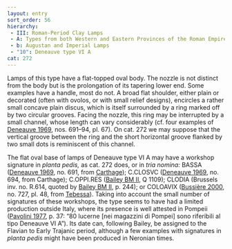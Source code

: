 ```yaml
---
layout: entry
sort_order: 56
hierarchy:
 - III: Roman-Period Clay Lamps
 - A: Types from both Western and Eastern Provinces of the Roman Empire
 - b: Augustan and Imperial Lamps
 - "10": Deneauve type VI A
cat: 272
---
```


Lamps of this type have a flat-topped oval body. The nozzle is not distinct from the body but is the prolongation of its tapering lower end. Some examples have a handle, most do not. A broad flat shoulder, either plain or decorated (often with ovolos, or with small relief designs), encircles a rather small concave plain discus, which is itself surrounded by a ring marked off by two circular grooves. Facing the nozzle, this ring may be interrupted by a small channel, whose length can vary considerably (cf. four examples of <a href='../../bibliography/#deneauve-1969'>Deneauve 1969</a>, nos. 691–94, pl. 67). On cat. 272 we may suppose that the vertical groove between the ring and the short horizontal groove flanked by two small dots is reminiscent of this channel.

The flat oval base of lamps of Deneauve type VI A may have a workshop signature in *planta pedis,* as cat. 272 does, or in *tria nomina:* <span class="inscription">BASSA</span> (<a href='../../bibliography/#deneauve-1969'>Deneauve 1969</a>, no. 691, from <a href='../../map/#loc_314921'>Carthage</a>); <span class="inscription">C.CLOSVC</span> (<a href='../../bibliography/#deneauve-1969'>Deneauve 1969</a>, no. 694, from Carthage); <span class="inscription">C.OPPI.RES</span> (<a href='../../bibliography/#bailey-bm-ii'>Bailey BM II</a>, Q 1109); <span class="inscription">CLODIA</span> (Brussels inv. no. R.614, quoted by <a href='../../bibliography/#bailey-bm-ii'>Bailey BM II</a>, p. 244); or <span class="inscription">COLOAVIX</span> (<a href='../../bibliography/#bussiere-2000'>Bussière 2000</a>, no. 727, pl. 48, from <a href='../../map/#loc_324831'>Tebessa</a>). Taking into account the small number of signatures of these workshops, the type seems to have had a limited production outside Italy, where its presence is well attested in Pompeii (<a href='../../bibliography/#pavolini-1977'>Pavolini 1977</a>, p. 37: “80 lucerne [nei magazzini di Pompei] sono riferibili al tipo Deneauve VI A”). Its date can, following Bailey, be assigned to the Flavian to Early Trajanic period, although a few examples with signatures in *planta pedis* might have been produced in Neronian times.
